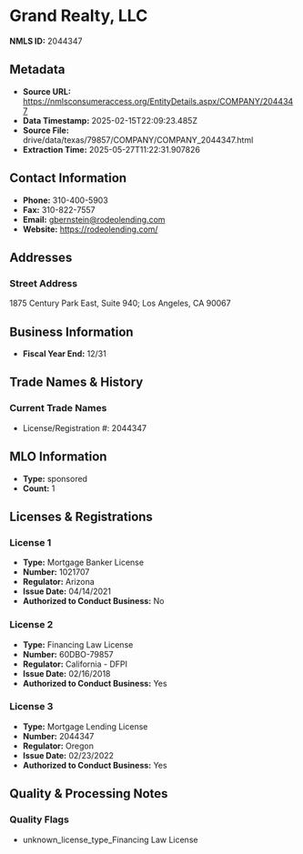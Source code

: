 # Grand Realty, LLC

**NMLS ID:** 2044347

## Metadata
- **Source URL:** https://nmlsconsumeraccess.org/EntityDetails.aspx/COMPANY/2044347
- **Data Timestamp:** 2025-02-15T22:09:23.485Z
- **Source File:** drive/data/texas/79857/COMPANY/COMPANY_2044347.html
- **Extraction Time:** 2025-05-27T11:22:31.907826

## Contact Information
- **Phone:** 310-400-5903
- **Fax:** 310-822-7557
- **Email:** gbernstein@rodeolending.com
- **Website:** https://rodeolending.com/

## Addresses
### Street Address
1875 Century Park East, Suite 940; Los Angeles, CA 90067

## Business Information
- **Fiscal Year End:** 12/31

## Trade Names & History
### Current Trade Names
- License/Registration #: 2044347

## MLO Information
- **Type:** sponsored
- **Count:** 1

## Licenses & Registrations

### License 1
- **Type:** Mortgage Banker License
- **Number:** 1021707
- **Regulator:** Arizona
- **Issue Date:** 04/14/2021
- **Authorized to Conduct Business:** No

### License 2
- **Type:** Financing Law License
- **Number:** 60DBO-79857
- **Regulator:** California - DFPI
- **Issue Date:** 02/16/2018
- **Authorized to Conduct Business:** Yes

### License 3
- **Type:** Mortgage Lending License
- **Number:** 2044347
- **Regulator:** Oregon
- **Issue Date:** 02/23/2022
- **Authorized to Conduct Business:** Yes

## Quality & Processing Notes
### Quality Flags
- unknown_license_type_Financing Law License
